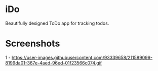 # iDo
Beautifully designed ToDo app for tracking todos.

# Screenshots
1 - https://user-images.githubusercontent.com/93339658/211589099-8199da01-367e-4aed-96ed-01f23566c074.gif
